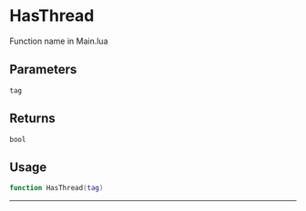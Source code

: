 # HasThread
Function name in Main.lua
## Parameters
`tag`
## Returns
`bool`
## Usage
```lua
function HasThread(tag)
```
---
